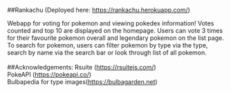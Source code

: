 
##Rankachu (Deployed here: https://rankachu.herokuapp.com/)

Webapp for voting for pokemon and viewing pokedex information! Votes counted and top 10 are displayed on the homepage.
Users can vote 3 times for their favourite pokemon overall and legendary pokemon on the list page. To search for pokemon, users can
filter pokemon by type via the type, search by name via the search bar or look through list of all pokemon.<br/><br/>
##Acknowledgements:
Rsuite (https://rsuitejs.com/)<br />
PokeAPI (https://pokeapi.co/)<br />
Bulbapedia for type images(https://bulbagarden.net) <br/>
